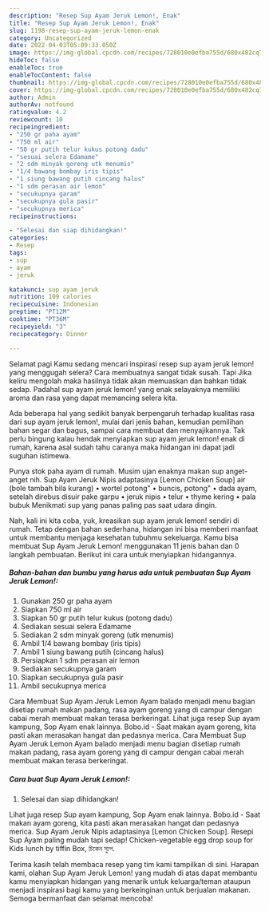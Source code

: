 ```yaml
---
description: "Resep Sup Ayam Jeruk Lemon!, Enak"
title: "Resep Sup Ayam Jeruk Lemon!, Enak"
slug: 1198-resep-sup-ayam-jeruk-lemon-enak
category: Uncategorized
date: 2022-04-03T05:09:33.050Z
image: https://img-global.cpcdn.com/recipes/728010e0efba755d/680x482cq70/sup-ayam-jeruk-lemon-foto-resep-utama.jpg
hideToc: false
enableToc: true
enableTocContent: false
thumbnail: https://img-global.cpcdn.com/recipes/728010e0efba755d/680x482cq70/sup-ayam-jeruk-lemon-foto-resep-utama.jpg
cover: https://img-global.cpcdn.com/recipes/728010e0efba755d/680x482cq70/sup-ayam-jeruk-lemon-foto-resep-utama.jpg
author: Admin
authorAv: notfound
ratingvalue: 4.2
reviewcount: 10
recipeingredient:
- "250 gr paha ayam"
- "750 ml air"
- "50 gr putih telur kukus potong dadu"
- "sesuai selera Edamame"
- "2 sdm minyak goreng utk menumis"
- "1/4 bawang bombay iris tipis"
- "1 siung bawang putih cincang halus"
- "1 sdm perasan air lemon"
- "secukupnya garam"
- "secukupnya gula pasir"
- "secukupnya merica"
recipeinstructions:

- "Selesai dan siap dihidangkan!"
categories:
- Resep
tags:
- sup
- ayam
- jeruk

katakunci: sup ayam jeruk 
nutrition: 109 calories
recipecuisine: Indonesian
preptime: "PT12M"
cooktime: "PT36M"
recipeyield: "3"
recipecategory: Dinner

---
```



Selamat pagi Kamu sedang mencari inspirasi resep sup ayam jeruk lemon! yang menggugah selera? Cara membuatnya sangat tidak susah. Tapi Jika keliru mengolah maka hasilnya tidak akan memuaskan dan bahkan tidak sedap. Padahal sup ayam jeruk lemon! yang enak selayaknya memiliki aroma dan rasa yang dapat memancing selera kita.


Ada beberapa hal yang sedikit banyak berpengaruh terhadap kualitas rasa dari sup ayam jeruk lemon!, mulai dari jenis bahan, kemudian pemilihan bahan segar dan bagus, sampai cara membuat dan menyajikannya. Tak perlu bingung kalau hendak menyiapkan sup ayam jeruk lemon! enak di rumah, karena asal sudah tahu caranya maka hidangan ini dapat jadi suguhan istimewa.

Punya stok paha ayam di rumah. Musim ujan enaknya makan sup anget-anget nih. Sup Ayam Jeruk Nipis adaptasinya [Lemon Chicken Soup] air (bole tambah bila kurang) • wortel potong&#34; • buncis, potong&#34; • dada ayam, setelah direbus disuir pake garpu • jeruk nipis • telur • thyme kering • pala bubuk Menikmati sup yang panas paling pas saat udara dingin.


Nah, kali ini kita coba, yuk, kreasikan sup ayam jeruk lemon! sendiri di rumah. Tetap dengan bahan sederhana, hidangan ini bisa memberi manfaat untuk membantu menjaga kesehatan tubuhmu sekeluarga. Kamu bisa membuat Sup Ayam Jeruk Lemon! menggunakan 11 jenis bahan dan 0 langkah pembuatan. Berikut ini cara untuk menyiapkan hidangannya.

<!--inarticleads1-->

##### Bahan-bahan dan bumbu yang harus ada untuk pembuatan Sup Ayam Jeruk Lemon!:

1. Gunakan 250 gr paha ayam
1. Siapkan 750 ml air
1. Siapkan 50 gr putih telur kukus (potong dadu)
1. Sediakan sesuai selera Edamame
1. Sediakan 2 sdm minyak goreng (utk menumis)
1. Ambil 1/4 bawang bombay (iris tipis)
1. Ambil 1 siung bawang putih (cincang halus)
1. Persiapkan 1 sdm perasan air lemon
1. Sediakan secukupnya garam
1. Siapkan secukupnya gula pasir
1. Ambil secukupnya merica


Cara Membuat Sup Ayam Jeruk Lemon Ayam balado menjadi menu bagian disetiap rumah makan padang, rasa ayam goreng yang di campur dengan cabai merah membuat makan terasa berkeringat. Lihat juga resep Sup ayam kampung, Sop Ayam enak lainnya. Bobo.id - Saat makan ayam goreng, kita pasti akan merasakan hangat dan pedasnya merica. Cara Membuat Sup Ayam Jeruk Lemon Ayam balado menjadi menu bagian disetiap rumah makan padang, rasa ayam goreng yang di campur dengan cabai merah membuat makan terasa berkeringat. 

<!--inarticleads2-->

##### Cara buat Sup Ayam Jeruk Lemon!:


1. Selesai dan siap dihidangkan!

Lihat juga resep Sup ayam kampung, Sop Ayam enak lainnya. Bobo.id - Saat makan ayam goreng, kita pasti akan merasakan hangat dan pedasnya merica. Sup Ayam Jeruk Nipis adaptasinya [Lemon Chicken Soup]. Resepi Sup Ayam paling mudah tapi sedap! Chicken-vegetable egg drop soup for Kids lunch by tiffin Box, চিকেন স্যুপ. 

Terima kasih telah membaca resep yang tim kami tampilkan di sini. Harapan kami, olahan Sup Ayam Jeruk Lemon! yang mudah di atas dapat membantu kamu menyiapkan hidangan yang menarik untuk keluarga/teman ataupun menjadi inspirasi bagi kamu yang berkeinginan untuk berjualan makanan. Semoga bermanfaat dan selamat mencoba!
